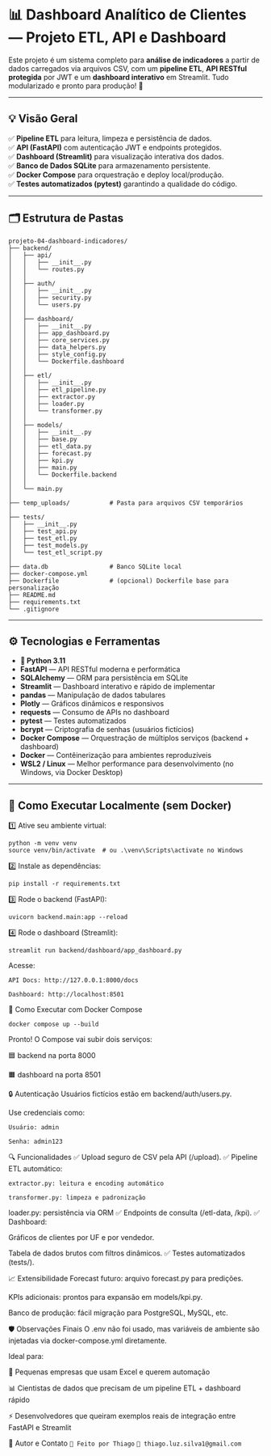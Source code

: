 # 📊 Dashboard Analítico de Clientes — Projeto ETL, API e Dashboard

Este projeto é um sistema completo para **análise de indicadores** a partir de dados carregados via arquivos CSV, com um **pipeline ETL**, **API RESTful protegida** por JWT e um **dashboard interativo** em Streamlit. Tudo modularizado e pronto para produção! 🚀

---

## 💡 Visão Geral

✅ **Pipeline ETL** para leitura, limpeza e persistência de dados.  
✅ **API (FastAPI)** com autenticação JWT e endpoints protegidos.  
✅ **Dashboard (Streamlit)** para visualização interativa dos dados.  
✅ **Banco de Dados SQLite** para armazenamento persistente.  
✅ **Docker Compose** para orquestração e deploy local/produção.  
✅ **Testes automatizados (pytest)** garantindo a qualidade do código.

---

## 🗂️ Estrutura de Pastas
```
projeto-04-dashboard-indicadores/
├── backend/
│   ├── api/
│   │   ├── __init__.py
│   │   └── routes.py
│   │
│   ├── auth/
│   │   ├── __init__.py
│   │   ├── security.py
│   │   └── users.py
│   │
│   ├── dashboard/
│   │   ├── __init__.py
│   │   ├── app_dashboard.py
│   │   ├── core_services.py
│   │   ├── data_helpers.py
│   │   ├── style_config.py
│   │   └── Dockerfile.dashboard
│   │
│   ├── etl/
│   │   ├── __init__.py
│   │   ├── etl_pipeline.py
│   │   ├── extractor.py
│   │   ├── loader.py
│   │   └── transformer.py
│   │
│   ├── models/
│   │   ├── __init__.py
│   │   ├── base.py
│   │   ├── etl_data.py
│   │   ├── forecast.py
│   │   ├── kpi.py
│   │   ├── main.py
│   │   └── Dockerfile.backend
│   │
│   └── main.py
│
├── temp_uploads/           # Pasta para arquivos CSV temporários
│
├── tests/
│   ├── __init__.py
│   ├── test_api.py
│   ├── test_etl.py
│   ├── test_models.py
│   └── test_etl_script.py
│
├── data.db                 # Banco SQLite local
├── docker-compose.yml
├── Dockerfile              # (opcional) Dockerfile base para personalização
├── README.md
├── requirements.txt
└── .gitignore
```



---

## ⚙️ Tecnologias e Ferramentas

- **🐍 Python 3.11**  
- **FastAPI** — API RESTful moderna e performática  
- **SQLAlchemy** — ORM para persistência em SQLite  
- **Streamlit** — Dashboard interativo e rápido de implementar  
- **pandas** — Manipulação de dados tabulares  
- **Plotly** — Gráficos dinâmicos e responsivos  
- **requests** — Consumo de APIs no dashboard  
- **pytest** — Testes automatizados  
- **bcrypt** — Criptografia de senhas (usuários fictícios)  
- **Docker Compose** — Orquestração de múltiplos serviços (backend + dashboard)  
- **Docker** — Contêinerização para ambientes reproduzíveis  
- **WSL2 / Linux** — Melhor performance para desenvolvimento (no Windows, via Docker Desktop)  

---

## 🚀 Como Executar Localmente (sem Docker)

1️⃣ Ative seu ambiente virtual:  
```
python -m venv venv
source venv/bin/activate  # ou .\venv\Scripts\activate no Windows
```

2️⃣ Instale as dependências:

```
pip install -r requirements.txt
```

3️⃣ Rode o backend (FastAPI):

```uvicorn backend.main:app --reload```


4️⃣ Rode o dashboard (Streamlit):

```streamlit run backend/dashboard/app_dashboard.py```

Acesse:

```API Docs: http://127.0.0.1:8000/docs```

```Dashboard: http://localhost:8501```


🐳 Como Executar com Docker Compose

```docker compose up --build```


Pronto! O Compose vai subir dois serviços:

🟦 backend na porta 8000

🟧 dashboard na porta 8501

🔒 Autenticação
Usuários fictícios estão em backend/auth/users.py.

Use credenciais como:

```Usuário: admin```

```Senha: admin123```

🔍 Funcionalidades
✅ Upload seguro de CSV pela API (/upload).
✅ Pipeline ETL automático:

```extractor.py: leitura e encoding automático```

```transformer.py: limpeza e padronização```

loader.py: persistência via ORM
✅ Endpoints de consulta (/etl-data, /kpi).
✅ Dashboard:

Gráficos de clientes por UF e por vendedor.

Tabela de dados brutos com filtros dinâmicos.
✅ Testes automatizados (tests/).

📈 Extensibilidade
Forecast futuro: arquivo forecast.py para predições.

KPIs adicionais: prontos para expansão em models/kpi.py.

Banco de produção: fácil migração para PostgreSQL, MySQL, etc.

🛡️ Observações Finais
O .env não foi usado, mas variáveis de ambiente são injetadas via docker-compose.yml diretamente.

Ideal para:

🏢 Pequenas empresas que usam Excel e querem automação

📊 Cientistas de dados que precisam de um pipeline ETL + dashboard rápido

⚡ Desenvolvedores que queiram exemplos reais de integração entre FastAPI e Streamlit

👤 Autor e Contato
```🚀 Feito por Thiago```
```📧 thiago.luz.silva1@gmail.com```